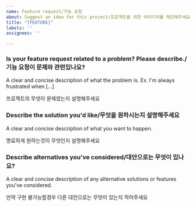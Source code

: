 ```yaml
---
name: Feature request/기능 요청
about: Suggest an idea for this project/프로젝트를 위한 아이디어를 제안해주세요
title: "[FEATURE]"
labels: ''
assignees: ''

---
```


### Is your feature request related to a problem? Please describe./기능 요청이 문제와 관련있나요?
A clear and concise description of what the problem is. Ex. I'm always frustrated when [...]

프로젝트의 무엇이 문제였는지 설명해주세요

### Describe the solution you'd like/무엇을 원하시는지 설명해주세요
A clear and concise description of what you want to happen.

명료하게 원하는것이 무엇인지 설명해주세요

### Describe alternatives you've considered/대안으로는 무엇이 있나요?
A clear and concise description of any alternative solutions or features you've considered.

만약 구현 불가능할경우 다른 대안으로는 무엇이 있는지 적어주세요
